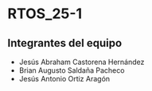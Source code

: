 # RTOS_25-1

## Integrantes del equipo
  + Jesús Abraham Castorena Hernández
  + Brian Augusto Saldaña Pacheco
  + Jesús Antonio Ortiz Aragón
     
